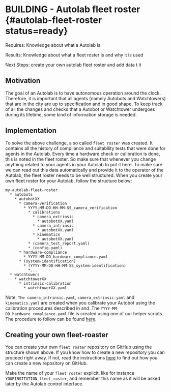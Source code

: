 # BUILDING - Autolab fleet roster {#autolab-fleet-roster status=ready}

<div class='requirements' markdown="1">

Requires: Knowledge about what a Autolab is [](#part:autolab-definition)

Results: Knowledge about what a fleet roster is and why it is used

Next Steps: create your own autolab fleet roster and add data t it [](#autolab-autobot-hw-checks)
</div>

## Motivation

The goal of an Autolab is to have autonomous operation around the clock. Therefore, it is important that all agents (namely Autobots and Watchtowers) that are in the city are up to specification and in good shape. To keep track of all the changes and checks that a Autobot or Watchtower undergoes during its lifetime, some kind of information storage is needed.

## Implementation

To solve the above challenge, a so called `fleet roster` was created. It contains all the history of compliance and suitability tests that were done for agents in the Autolab. Every time a hardware check or calibration is done, this is noted in the fleet roster. So make sure that whenever you change anything related to your agents in your Autolab to put it here.
To make sure we can read out this data automatically and provide it to the operator of the  Autolab, the fleet roster needs to be well structured. When you create your own fleet roster for your Autolab, follow the structure below:

```
my-autolab-fleet-roster
  * autobots
    * autobotXX
      * camera-verification
        * YYYY-MM-DD-HH-MM-SS_camera_verification
          * calibrations
            * camera_extrinsic
              * autobotXX.yaml
            * camera_intrinsic
              * autobotXX.yaml
            * kinematics
              * autobotXX.yaml
          * (camera_test_report.yaml)
          * (config.yaml)
      * hardware-compliance
        * YYYY-MM-DD_hardware_compliance.yaml
      * (system-identification)
        * (YYYY-MM-DD-HH-MM-SS_system-identification)
          *...
  * watchtowers
    * watchtowerXX
      * intrinsic-calibration
        * watchtowerXX.yaml
```

Note: `The camera_intrinsic.yaml`, `camera_extrinsic.yaml` and `kinematics.yaml` are created when you calibrate your Autobot using the calibration procedures described in [](+opmanual_duckiebot#camera-calib ) and [](+opmanual_duckiebot#wheel-calibration).The `YYYY-MM-DD_hardware_compliance.yaml` file is created using one of our helper scripts. The procedure to follow can be found [here](#autolab-autobot-hw-checks).

## Creating your own fleet-roaster

You can create your own `fleet roster` repository on GitHub using the structure shown above. If you know how to create a new repository you can proceed right away. If not, read the instructions [here](https://help.github.com/en/enterprise/2.13/user/articles/creating-a-new-repository) to find out how you can create a new repository on GitHub.

Make the name of your `fleet roster` explicit, like for instance `YOURINSITUTION_fleet_roster`, and remember this name as it will be asked later by the Autolab control interface.
